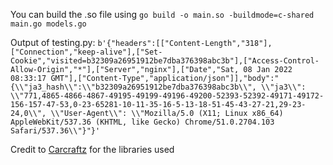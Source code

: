 You can build the .so file using ```go build -o main.so -buildmode=c-shared main.go models.go```

Output of testing.py: ```b'{"headers":[["Content-Length","318"],["Connection","keep-alive"],["Set-Cookie","visited=b32309a26951912be7dba376398abc3b"],["Access-Control-Allow-Origin","*"],["Server","nginx"],["Date","Sat, 08 Jan 2022 08:33:17 GMT"],["Content-Type","application/json"]],"body":"{\\"ja3_hash\\":\\"b32309a26951912be7dba376398abc3b\\", \\"ja3\\": \\"771,4865-4866-4867-49195-49199-49196-49200-52393-52392-49171-49172-156-157-47-53,0-23-65281-10-11-35-16-5-13-18-51-45-43-27-21,29-23-24,0\\", \\"User-Agent\\": \\"Mozilla/5.0 (X11; Linux x86_64) AppleWebKit/537.36 (KHTML, like Gecko) Chrome/51.0.2704.103 Safari/537.36\\"}"}'```

Credit to [Carcraftz](github.com/Carcraftz) for the libraries used
